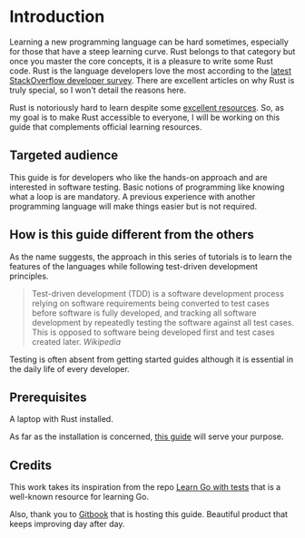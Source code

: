 # Introduction

Learning a new programming language can be hard sometimes, especially for those that have a steep learning curve. Rust belongs to that category but once you master the core concepts, it is a pleasure to write some Rust code. Rust is the language developers love the most according to the [latest StackOverflow developer survey](https://insights.stackoverflow.com/survey/2020#technology-most-loved-dreaded-and-wanted-languages-loved). There are excellent articles on why Rust is truly special, so I won't detail the reasons here.

Rust is notoriously hard to learn despite some [excellent resources](https://www.rust-lang.org/learn). So, as my goal is to make Rust accessible to everyone, I will be working on this guide that complements official learning resources.

## Targeted audience

This guide is for developers who like the hands-on approach and are interested in software testing. Basic notions of programming like knowing what a loop is are mandatory. A previous experience with another programming language will make things easier but is not required.

## How is this guide different from the others

As the name suggests, the approach in this series of tutorials is to learn the features of the languages while following test-driven development principles.

> Test-driven development (TDD) is a software development process relying on software requirements being converted to test cases before software is fully developed, and tracking all software development by repeatedly testing the software against all test cases. This is opposed to software being developed first and test cases created later. *Wikipedia*

Testing is often absent from getting started guides although it is essential in the daily life of every developer.

## Prerequisites

A laptop with Rust installed.

As far as the installation is concerned, [this guide](https://www.rust-lang.org/tools/install) will serve your purpose.

## Credits

This work takes its inspiration from the repo [Learn Go with tests](https://github.com/quii/learn-go-with-tests) that is a well-known resource for learning Go.

Also, thank you to [Gitbook](https://www.gitbook.com/) that is hosting this guide. Beautiful product that keeps improving day after day.
